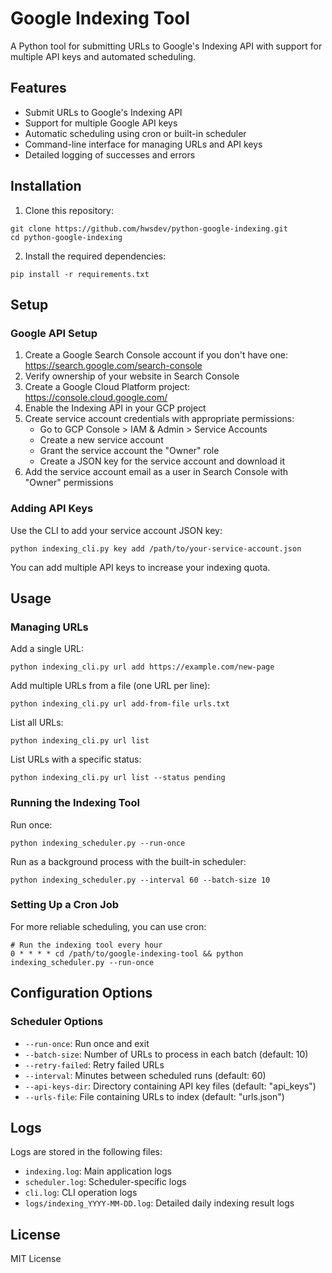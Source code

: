 # Google Indexing Tool

A Python tool for submitting URLs to Google's Indexing API with support for multiple API keys and automated scheduling.

## Features

- Submit URLs to Google's Indexing API
- Support for multiple Google API keys
- Automatic scheduling using cron or built-in scheduler
- Command-line interface for managing URLs and API keys
- Detailed logging of successes and errors

## Installation

1. Clone this repository:
```
git clone https://github.com/hwsdev/python-google-indexing.git
cd python-google-indexing
```

2. Install the required dependencies:
```
pip install -r requirements.txt
```

## Setup

### Google API Setup

1. Create a Google Search Console account if you don't have one: https://search.google.com/search-console
2. Verify ownership of your website in Search Console
3. Create a Google Cloud Platform project: https://console.cloud.google.com/
4. Enable the Indexing API in your GCP project
5. Create service account credentials with appropriate permissions:
   - Go to GCP Console > IAM & Admin > Service Accounts
   - Create a new service account
   - Grant the service account the "Owner" role
   - Create a JSON key for the service account and download it
6. Add the service account email as a user in Search Console with "Owner" permissions

### Adding API Keys

Use the CLI to add your service account JSON key:

```
python indexing_cli.py key add /path/to/your-service-account.json
```

You can add multiple API keys to increase your indexing quota.

## Usage

### Managing URLs

Add a single URL:
```
python indexing_cli.py url add https://example.com/new-page
```

Add multiple URLs from a file (one URL per line):
```
python indexing_cli.py url add-from-file urls.txt
```

List all URLs:
```
python indexing_cli.py url list
```

List URLs with a specific status:
```
python indexing_cli.py url list --status pending
```

### Running the Indexing Tool

Run once:
```
python indexing_scheduler.py --run-once
```

Run as a background process with the built-in scheduler:
```
python indexing_scheduler.py --interval 60 --batch-size 10
```

### Setting Up a Cron Job

For more reliable scheduling, you can use cron:

```
# Run the indexing tool every hour
0 * * * * cd /path/to/google-indexing-tool && python indexing_scheduler.py --run-once
```

## Configuration Options

### Scheduler Options

- `--run-once`: Run once and exit
- `--batch-size`: Number of URLs to process in each batch (default: 10)
- `--retry-failed`: Retry failed URLs
- `--interval`: Minutes between scheduled runs (default: 60)
- `--api-keys-dir`: Directory containing API key files (default: "api_keys")
- `--urls-file`: File containing URLs to index (default: "urls.json")

## Logs

Logs are stored in the following files:

- `indexing.log`: Main application logs
- `scheduler.log`: Scheduler-specific logs
- `cli.log`: CLI operation logs
- `logs/indexing_YYYY-MM-DD.log`: Detailed daily indexing result logs

## License

MIT License 
